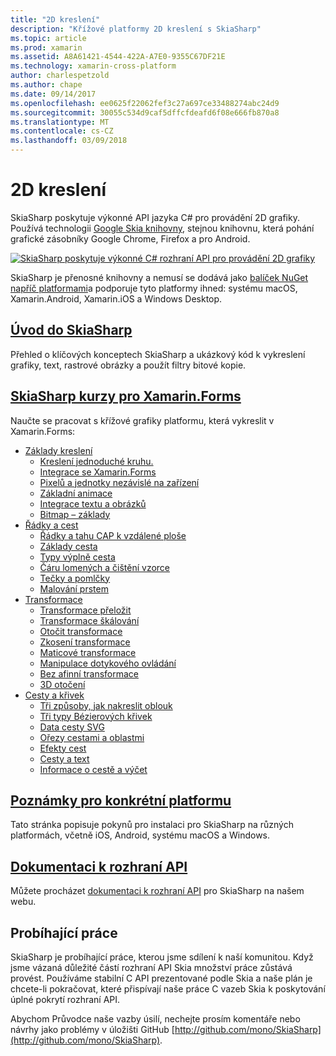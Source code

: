```yaml
---
title: "2D kreslení"
description: "Křížové platformy 2D kreslení s SkiaSharp"
ms.topic: article
ms.prod: xamarin
ms.assetid: A8A61421-4544-422A-A7E0-9355C67DF21E
ms.technology: xamarin-cross-platform
author: charlespetzold
ms.author: chape
ms.date: 09/14/2017
ms.openlocfilehash: ee0625f22062fef3c27a697ce33488274abc24d9
ms.sourcegitcommit: 30055c534d9caf5dffcfdeafd6f08e666fb870a8
ms.translationtype: MT
ms.contentlocale: cs-CZ
ms.lasthandoff: 03/09/2018
---
```

# <a name="2d-drawing"></a>2D kreslení

SkiaSharp poskytuje výkonné API jazyka C# pro provádění 2D grafiky. Používá technologii [Google Skia knihovny](http://skia.org), stejnou knihovnu, která pohání grafické zásobníky Google Chrome, Firefox a pro Android.

[![](images/ide-sml.png "SkiaSharp poskytuje výkonné C# rozhraní API pro provádění 2D grafiky")](images/ide.png#lightbox)

SkiaSharp je přenosné knihovny a nemusí se dodává jako [balíček NuGet napříč platformami](https://www.nuget.org/packages/SkiaSharp)a podporuje tyto platformy ihned: systému macOS, Xamarin.Android, Xamarin.iOS a Windows Desktop.

## <a name="introduction-to-skiasharpgraphics-gamesskiasharpintroductionmd"></a>[Úvod do SkiaSharp](~/graphics-games/skiasharp/introduction.md)

Přehled o klíčových konceptech SkiaSharp a ukázkový kód k vykreslení grafiky, text, rastrové obrázky a použít filtry bitové kopie.

## <a name="skiasharp-tutorials-for-xamarinformsxamarin-formsuser-interfacegraphicsskiasharpindexmd"></a>[SkiaSharp kurzy pro Xamarin.Forms](~/xamarin-forms/user-interface/graphics/skiasharp/index.md)

Naučte se pracovat s křížové grafiky platformu, která vykreslit v Xamarin.Forms:

- [Základy kreslení](~/xamarin-forms/user-interface/graphics/skiasharp/basics/index.md)
  * [Kreslení jednoduché kruhu.](~/xamarin-forms/user-interface/graphics/skiasharp/basics/circle.md)
  * [Integrace se Xamarin.Forms](~/xamarin-forms/user-interface/graphics/skiasharp/basics/integration.md)
  * [Pixelů a jednotky nezávislé na zařízení](~/xamarin-forms/user-interface/graphics/skiasharp/basics/pixels.md)
  * [Základní animace](~/xamarin-forms/user-interface/graphics/skiasharp/basics/animation.md)
  * [Integrace textu a obrázků](~/xamarin-forms/user-interface/graphics/skiasharp/basics/text.md)
  * [Bitmap – základy](~/xamarin-forms/user-interface/graphics/skiasharp/basics/bitmaps.md)
- [Řádky a cest](~/xamarin-forms/user-interface/graphics/skiasharp/paths/index.md)
  * [Řádky a tahu CAP k vzdálené ploše](~/xamarin-forms/user-interface/graphics/skiasharp/paths/lines.md)
  * [Základy cesta](~/xamarin-forms/user-interface/graphics/skiasharp/paths/paths.md)
  * [Typy výplně cesta](~/xamarin-forms/user-interface/graphics/skiasharp/paths/fill-types.md)
  * [Čáru lomených a čištění vzorce](~/xamarin-forms/user-interface/graphics/skiasharp/paths/polylines.md)
  * [Tečky a pomlčky](~/xamarin-forms/user-interface/graphics/skiasharp/paths/dots.md)
  * [Malování prstem](~/xamarin-forms/user-interface/graphics/skiasharp/paths/finger-paint.md)
- [Transformace](~/xamarin-forms/user-interface/graphics/skiasharp/transforms/index.md)
  * [Transformace přeložit](~/xamarin-forms/user-interface/graphics/skiasharp/transforms/translate.md)
  * [Transformace škálování](~/xamarin-forms/user-interface/graphics/skiasharp/transforms/scale.md)
  * [Otočit transformace](~/xamarin-forms/user-interface/graphics/skiasharp/transforms/rotate.md)
  * [Zkosení transformace](~/xamarin-forms/user-interface/graphics/skiasharp/transforms/skew.md)
  * [Maticové transformace](~/xamarin-forms/user-interface/graphics/skiasharp/transforms/matrix.md)
  * [Manipulace dotykového ovládání](~/xamarin-forms/user-interface/graphics/skiasharp/transforms/touch.md)
  * [Bez afinní transformace](~/xamarin-forms/user-interface/graphics/skiasharp/transforms/non-affine.md)
  * [3D otočení](~/xamarin-forms/user-interface/graphics/skiasharp/transforms/3d-rotation.md)
- [Cesty a křivek](~/xamarin-forms/user-interface/graphics/skiasharp/curves/index.md)
  * [Tři způsoby, jak nakreslit oblouk](~/xamarin-forms/user-interface/graphics/skiasharp/curves/arcs.md)
  * [Tři typy Bézierových křivek](~/xamarin-forms/user-interface/graphics/skiasharp/curves/beziers.md)
  * [Data cesty SVG](~/xamarin-forms/user-interface/graphics/skiasharp/curves/path-data.md)
  * [Ořezy cestami a oblastmi](~/xamarin-forms/user-interface/graphics/skiasharp/curves/clipping.md)
  * [Efekty cest](~/xamarin-forms/user-interface/graphics/skiasharp/curves/effects.md)
  * [Cesty a text](~/xamarin-forms/user-interface/graphics/skiasharp/curves/text-paths.md)
  * [Informace o cestě a výčet](~/xamarin-forms/user-interface/graphics/skiasharp/curves/information.md)

## <a name="platform-specific-notesgraphics-gamesskiasharpplatformmd"></a>[Poznámky pro konkrétní platformu](~/graphics-games/skiasharp/platform.md)

Tato stránka popisuje pokynů pro instalaci pro SkiaSharp na různých platformách, včetně iOS, Android, systému macOS a Windows.

## <a name="api-documentationhttpsdeveloperxamarincomapinamespaceskiasharp"></a>[Dokumentaci k rozhraní API](https://developer.xamarin.com/api/namespace/SkiaSharp/)

Můžete procházet [dokumentaci k rozhraní API](https://developer.xamarin.com/api/namespace/SkiaSharp/) pro SkiaSharp na našem webu.

## <a name="work-in-progress"></a>Probíhající práce

SkiaSharp je probíhající práce, kterou jsme sdílení k naší komunitou. Když jsme vázaná důležité částí rozhraní API Skia množství práce zůstává provést. Používáme stabilní C API prezentované podle Skia a naše plán je chcete-li pokračovat, které přispívají naše práce C vazeb Skia k poskytování úplné pokrytí rozhraní API.

Abychom Průvodce naše vazby úsilí, nechejte prosím komentáře nebo návrhy jako problémy v úložišti GitHub [http://github.com/mono/SkiaSharp](http://github.com/mono/SkiaSharp).
